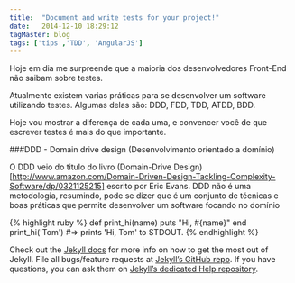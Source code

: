 ```yaml
---
title:  "Document and write tests for your project!"
date:   2014-12-10 18:29:12
tagMaster: blog
tags: ['tips','TDD', 'AngularJS']
---
```


Hoje em dia me surpreende que a maioria dos desenvolvedores Front-End não saibam sobre testes. 

Atualmente existem varias práticas para se desenvolver um software utilizando testes. Algumas delas são: DDD, FDD, TDD, ATDD, BDD.

Hoje vou mostrar a diferença de cada uma, e convencer você de que escrever testes é mais do que importante.

###DDD - Domain drive design (Desenvolvimento orientado a domínio)

O DDD veio do titulo do livro (Domain-Drive Design)[http://www.amazon.com/Domain-Driven-Design-Tackling-Complexity-Software/dp/0321125215] escrito por Eric Evans. DDD não é uma metodologia, resumindo, pode se dizer que é um conjunto de técnicas e boas práticas que permite desenvolver um software focando no domínio







{% highlight ruby %}
def print_hi(name)
  puts "Hi, #{name}"
end
print_hi('Tom')
#=> prints 'Hi, Tom' to STDOUT.
{% endhighlight %}

Check out the [Jekyll docs][jekyll] for more info on how to get the most out of Jekyll. File all bugs/feature requests at [Jekyll’s GitHub repo][jekyll-gh]. If you have questions, you can ask them on [Jekyll’s dedicated Help repository][jekyll-help].

[jekyll]:      http://jekyllrb.com
[jekyll-gh]:   https://github.com/jekyll/jekyll
[jekyll-help]: https://github.com/jekyll/jekyll-help

